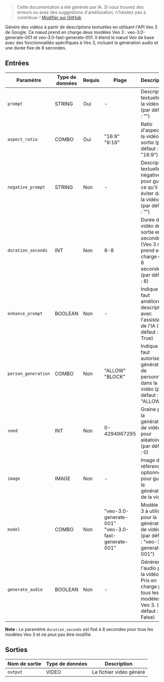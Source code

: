 > Cette documentation a été générée par IA. Si vous trouvez des erreurs ou avez des suggestions d'amélioration, n'hésitez pas à contribuer ! [Modifier sur GitHub](https://github.com/Comfy-Org/embedded-docs/blob/main/comfyui_embedded_docs/docs/Veo3VideoGenerationNode/fr.md)

Génère des vidéos à partir de descriptions textuelles en utilisant l'API Veo 3 de Google. Ce nœud prend en charge deux modèles Veo 3 : veo-3.0-generate-001 et veo-3.0-fast-generate-001. Il étend le nœud Veo de base avec des fonctionnalités spécifiques à Veo 3, incluant la génération audio et une durée fixe de 8 secondes.

## Entrées

| Paramètre | Type de données | Requis | Plage | Description |
|-----------|-----------|----------|-------|-------------|
| `prompt` | STRING | Oui | - | Description textuelle de la vidéo (par défaut : "") |
| `aspect_ratio` | COMBO | Oui | "16:9"<br>"9:16" | Ratio d'aspect de la vidéo de sortie (par défaut : "16:9") |
| `negative_prompt` | STRING | Non | - | Description textuelle négative pour guider ce qu'il faut éviter dans la vidéo (par défaut : "") |
| `duration_seconds` | INT | Non | 8-8 | Durée de la vidéo de sortie en secondes (Veo 3 ne prend en charge que 8 secondes) (par défaut : 8) |
| `enhance_prompt` | BOOLEAN | Non | - | Indique s'il faut améliorer la description avec l'assistance de l'IA (par défaut : True) |
| `person_generation` | COMBO | Non | "ALLOW"<br>"BLOCK" | Indique s'il faut autoriser la génération de personnes dans la vidéo (par défaut : "ALLOW") |
| `seed` | INT | Non | 0-4294967295 | Graine pour la génération de vidéo (0 pour aléatoire) (par défaut : 0) |
| `image` | IMAGE | Non | - | Image de référence optionnelle pour guider la génération de la vidéo |
| `model` | COMBO | Non | "veo-3.0-generate-001"<br>"veo-3.0-fast-generate-001" | Modèle Veo 3 à utiliser pour la génération de vidéo (par défaut : "veo-3.0-generate-001") |
| `generate_audio` | BOOLEAN | Non | - | Générer l'audio pour la vidéo. Pris en charge par tous les modèles Veo 3. (par défaut : False) |

**Note :** Le paramètre `duration_seconds` est fixé à 8 secondes pour tous les modèles Veo 3 et ne peut pas être modifié.

## Sorties

| Nom de sortie | Type de données | Description |
|-------------|-----------|-------------|
| `output` | VIDEO | Le fichier vidéo généré |
